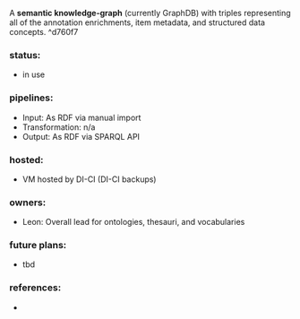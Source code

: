 A **semantic knowledge-graph** (currently GraphDB) with triples representing all of the annotation enrichments, item metadata, and structured data concepts.    ^d760f7

### status:

- in use

### pipelines:

- Input: As RDF via manual import
- Transformation: n/a
- Output: As RDF via SPARQL API

### hosted:

- VM hosted by DI-CI (DI-CI backups)

### owners:

- Leon: Overall lead for ontologies, thesauri, and vocabularies

### future plans:  

- tbd

### references:

- 